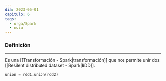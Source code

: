 ```yaml
---
dia: 2023-05-01
capitulo: 6
tags:
  - orga/Spark
  - nota
---
```

### Definición
---
Es una [[Transformación - Spark|transformación]] que nos permite unir dos [[Resilent distributed dataset - Spark|RDD]].

``` python
union = rdd1.union(rdd2)
```